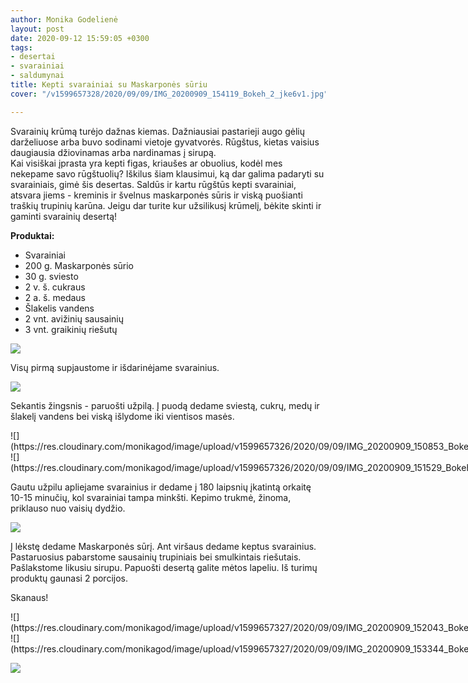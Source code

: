 ```yaml
---
author: Monika Godelienė
layout: post
date: 2020-09-12 15:59:05 +0300
tags:
- desertai
- svarainiai
- saldumynai
title: Kepti svarainiai su Maskarponės sūriu
cover: "/v1599657328/2020/09/09/IMG_20200909_154119_Bokeh_2_jke6v1.jpg"

---
```

Svarainių krūmą turėjo dažnas kiemas. Dažniausiai pastarieji augo gėlių darželiuose arba buvo sodinami vietoje gyvatvorės. Rūgštus, kietas vaisius daugiausia džiovinamas arba nardinamas į sirupą.  
Kai visiškai įprasta yra kepti figas, kriaušes ar obuolius, kodėl mes nekepame savo rūgštuolių? Iškilus šiam klausimui, ką dar galima padaryti su svarainiais, gimė šis desertas. Saldūs ir kartu rūgštūs kepti svarainiai, atsvara jiems - kreminis ir švelnus maskarponės sūris ir viską puošianti traškių trupinių karūna. Jeigu dar turite kur užsilikusį krūmelį, bėkite skinti ir gaminti svarainių desertą!

**Produktai:**

* Svarainiai
* 200 g. Maskarponės sūrio
* 30 g. sviesto
* 2 v. š. cukraus
* 2 a. š. medaus
* Šlakelis vandens
* 2 vnt. avižinių sausainių
* 3 vnt. graikinių riešutų

![](https://res.cloudinary.com/monikagod/image/upload/v1599657337/2020/09/09/IMG_20200909_145816_Bokeh_2_ouxddf.jpg)

Visų pirmą supjaustome ir išdarinėjame svarainius.

![](https://res.cloudinary.com/monikagod/image/upload/v1599657338/2020/09/09/IMG_20200909_150514_Bokeh_2_hsq4fg.jpg)

Sekantis žingsnis - paruošti užpilą. Į puodą dedame sviestą, cukrų, medų ir šlakelį vandens bei viską išlydome iki vientisos masės.

<div class="row">
<div class="six columns" markdown="1">
![](https://res.cloudinary.com/monikagod/image/upload/v1599657326/2020/09/09/IMG_20200909_150853_Bokeh_2_xp6sol.jpg)
</div>
<div class="six columns" markdown="1">
![](https://res.cloudinary.com/monikagod/image/upload/v1599657326/2020/09/09/IMG_20200909_151529_Bokeh_2_fgalbu.jpg)
</div>
</div>

Gautu užpilu apliejame svarainius ir dedame į 180 laipsnių įkatintą orkaitę 10-15 minučių, kol svarainiai tampa minkšti. Kepimo trukmė, žinoma, priklauso nuo vaisių dydžio.  
  
![](https://res.cloudinary.com/monikagod/image/upload/v1599657327/2020/09/09/IMG_20200909_151614_Bokeh_2_uig8hg.jpg)

Į lėkstę dedame Maskarponės sūrį. Ant viršaus dedame keptus svarainius. Pastaruosius pabarstome sausainių trupiniais bei smulkintais riešutais. Pašlakstome likusiu sirupu. Papuošti desertą galite mėtos lapeliu. Iš turimų produktų gaunasi 2 porcijos.  
  
Skanaus!  

<div class="row">
<div class="six columns" markdown="1">
![](https://res.cloudinary.com/monikagod/image/upload/v1599657327/2020/09/09/IMG_20200909_152043_Bokeh_2_xmhcdw.jpg)
</div>
<div class="six columns" markdown="1">
![](https://res.cloudinary.com/monikagod/image/upload/v1599657327/2020/09/09/IMG_20200909_153344_Bokeh_2_fwcat3.jpg)
</div>
</div>

![](https://res.cloudinary.com/monikagod/image/upload/v1599657328/2020/09/09/IMG_20200909_154119_Bokeh_2_jke6v1.jpg)